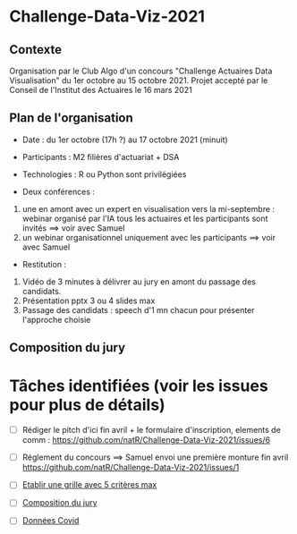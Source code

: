 # Challenge-Data-Viz-2021

## Contexte 
Organisation par le Club Algo d'un concours "Challenge Actuaires Data Visualisation" du 1er octobre au 15 octobre 2021.
Projet accepté par le Conseil de l'Institut des Actuaires le 16 mars 2021

## Plan de l'organisation

- Date : du 1er octobre (17h ?) au 17 octobre 2021 (minuit)

- Participants : M2 filières d'actuariat + DSA

- Technologies : R ou Python sont privilégiées

- Deux conférences :
 1. une en amont avec un expert en visualisation vers la mi-septembre : webinar organisé par l'IA tous les actuaires et les participants sont invités ==> voir avec Samuel
 2. un webinar organisationnel uniquement avec les participants ==> voir avec Samuel

- Restitution :
1. Vidéo de 3 minutes à délivrer au jury en amont du passage des candidats.
2. Présentation pptx 3 ou 4 slides max
3. Passage des candidats : speech d'1 mn chacun pour présenter l'approche choisie

## Composition du jury 


# Tâches identifiées (voir les issues pour plus de détails)
- [ ] Rédiger le pitch d'ici fin avril + le formulaire d'inscription, elements de comm : https://github.com/natR/Challenge-Data-Viz-2021/issues/6
- [ ] Réglement du concours ==> Samuel envoi une première monture fin avril https://github.com/natR/Challenge-Data-Viz-2021/issues/1
- [ ] [Etablir une grille avec 5 critères max](https://github.com/natR/Challenge-Data-Viz-2021/issues/7)
- [ ] [Composition du jury](https://github.com/natR/Challenge-Data-Viz-2021/issues/8)
- [ ] [Données Covid](https://github.com/natR/Challenge-Data-Viz-2021/issues/2)




